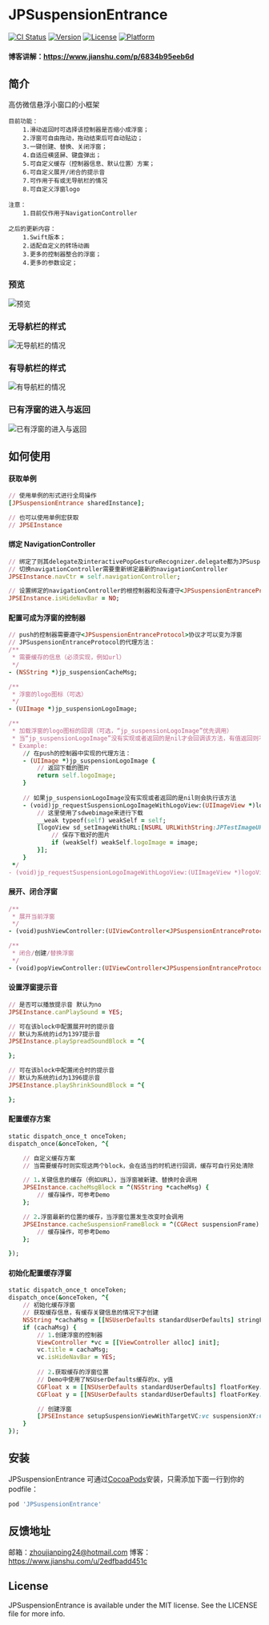 # JPSuspensionEntrance

[![CI Status](https://img.shields.io/travis/Rogue24/JPSuspensionEntrance.svg?style=flat)](https://travis-ci.org/Rogue24/JPSuspensionEntrance)
[![Version](https://img.shields.io/cocoapods/v/JPSuspensionEntrance.svg?style=flat)](https://cocoapods.org/pods/JPSuspensionEntrance)
[![License](https://img.shields.io/cocoapods/l/JPSuspensionEntrance.svg?style=flat)](https://cocoapods.org/pods/JPSuspensionEntrance)
[![Platform](https://img.shields.io/cocoapods/p/JPSuspensionEntrance.svg?style=flat)](https://cocoapods.org/pods/JPSuspensionEntrance)

#### 博客讲解：https://www.jianshu.com/p/6834b95eeb6d

## 简介

高仿微信悬浮小窗口的小框架

    目前功能：
        1.滑动返回时可选择该控制器是否缩小成浮窗；
        2.浮窗可自由拖动，拖动结束后可自动贴边；
        3.一键创建、替换、关闭浮窗；
        4.自适应横竖屏、键盘弹出；
        5.可自定义缓存（控制器信息、默认位置）方案；
        6.可自定义展开/闭合的提示音
        7.可作用于有或无导航栏的情况
        8.可自定义浮窗logo

    注意：
        1.目前仅作用于NavigationController

    之后的更新内容：
        1.Swift版本；
        2.适配自定义的转场动画
        3.更多的控制器整合的浮窗；
        4.更多的参数设定；
      
### 预览
![预览](https://github.com/Rogue24/JPSuspensionEntrance/raw/master/Cover/QQ20180615-233849.gif)

### 无导航栏的样式
![无导航栏的情况](https://github.com/Rogue24/JPSuspensionEntrance/raw/master/Cover/QQ20180615-174626-HD.gif)

### 有导航栏的样式
![有导航栏的情况](https://github.com/Rogue24/JPSuspensionEntrance/raw/master/Cover/QQ20180615-174820-HD.gif)

### 已有浮窗的进入与返回
![已有浮窗的进入与返回](https://github.com/Rogue24/JPSuspensionEntrance/raw/master/Cover/QQ20180615-175232-HD.gif)

## 如何使用

#### 获取单例
```ruby
// 使用单例的形式进行全局操作
[JPSuspensionEntrance sharedInstance]; 

// 也可以使用单例宏获取
// JPSEInstance
```
#### 绑定 NavigationController
```ruby
// 绑定了则其delegate及interactivePopGestureRecognizer.delegate都为JPSuspensionEntrance代理
// 切换navigationController需要重新绑定最新的navigationController
JPSEInstance.navCtr = self.navigationController;

// 设置绑定的navigationController的根控制器和没有遵守<JPSuspensionEntranceProtocol>协议的子控制器是否隐藏导航栏
JPSEInstance.isHideNavBar = NO;
```
#### 配置可成为浮窗的控制器
```ruby
// push的控制器需要遵守<JPSuspensionEntranceProtocol>协议才可以变为浮窗
// JPSuspensionEntranceProtocol的代理方法：
/**
 * 需要缓存的信息（必须实现，例如url）
 */
- (NSString *)jp_suspensionCacheMsg;

/**
 * 浮窗的logo图标（可选）
 */
- (UIImage *)jp_suspensionLogoImage;

/**
 * 加载浮窗的logo图标的回调（可选，“jp_suspensionLogoImage”优先调用）
 * 当“jp_suspensionLogoImage”没有实现或者返回的是nil才会回调该方法，有值返回则不会执行，需要自定义加载方案，这里只提供调用时机
 * Example:
    // 在push的控制器中实现的代理方法：
    - (UIImage *)jp_suspensionLogoImage {
        // 返回下载的图片
        return self.logoImage;
    }
    
    // 如果jp_suspensionLogoImage没有实现或者返回的是nil则会执行该方法
    - (void)jp_requestSuspensionLogoImageWithLogoView:(UIImageView *)logoView {
        // 这里使用了sdwebimage来进行下载
        __weak typeof(self) weakSelf = self;
        [logoView sd_setImageWithURL:[NSURL URLWithString:JPTestImageURLStr] placeholderImage:nil options:SDWebImageTransformAnimatedImage completed:^(UIImage * _Nullable image, NSError * _Nullable error, SDImageCacheType cacheType, NSURL * _Nullable imageURL) {
            // 保存下载好的图片
            if (weakSelf) weakSelf.logoImage = image;
        }];
    }
 */
- (void)jp_requestSuspensionLogoImageWithLogoView:(UIImageView *)logoView;
```

#### 展开、闭合浮窗
```ruby
/**
 * 展开当前浮窗
 */
- (void)pushViewController:(UIViewController<JPSuspensionEntranceProtocol> *)targetVC;

/**
 * 闭合/创建/替换浮窗
 */
- (void)popViewController:(UIViewController<JPSuspensionEntranceProtocol> *)targetVC;
```

#### 设置浮窗提示音
```ruby
// 是否可以播放提示音 默认为no
JPSEInstance.canPlaySound = YES;

// 可在该block中配置展开时的提示音
// 默认为系统的id为1397提示音
JPSEInstance.playSpreadSoundBlock = ^{

};

// 可在该block中配置闭合时的提示音
// 默认为系统的id为1396提示音
JPSEInstance.playShrinkSoundBlock = ^{

};
```

#### 配置缓存方案
```ruby
static dispatch_once_t onceToken;
dispatch_once(&onceToken, ^{

    // 自定义缓存方案
    // 当需要缓存时则实现这两个block，会在适当的时机进行回调，缓存可自行另处清除

    // 1.关键信息的缓存（例如URL），当浮窗被新建、替换时会调用
    JPSEInstance.cacheMsgBlock = ^(NSString *cacheMsg) {
        // 缓存操作，可参考Demo
    };

    // 2.浮窗最新的位置的缓存，当浮窗位置发生改变时会调用
    JPSEInstance.cacheSuspensionFrameBlock = ^(CGRect suspensionFrame) {
        // 缓存操作，可参考Demo
    };

});
```

#### 初始化配置缓存浮窗
```ruby
static dispatch_once_t onceToken;
dispatch_once(&onceToken, ^{
    // 初始化缓存浮窗
    // 获取缓存信息，有缓存关键信息的情况下才创建
    NSString *cachaMsg = [[NSUserDefaults standardUserDefaults] stringForKey:JPSuspensionCacheMsgKey];
    if (cachaMsg) {
        // 1.创建浮窗的控制器
        ViewController *vc = [[ViewController alloc] init];
        vc.title = cachaMsg;
        vc.isHideNavBar = YES;
        
        // 2.获取缓存的浮窗位置
        // Demo中使用了NSUserDefaults缓存的x、y值
        CGFloat x = [[NSUserDefaults standardUserDefaults] floatForKey:JPSuspensionDefaultXKey];
        CGFloat y = [[NSUserDefaults standardUserDefaults] floatForKey:JPSuspensionDefaultYKey];

        // 创建浮窗
        [JPSEInstance setupSuspensionViewWithTargetVC:vc suspensionXY:CGPointMake(x, y)];
    }
});
```

## 安装

JPSuspensionEntrance 可通过[CocoaPods](http://cocoapods.org)安装，只需添加下面一行到你的podfile：

```ruby
pod 'JPSuspensionEntrance'
```

## 反馈地址

邮箱：zhoujianping24@hotmail.com
博客：https://www.jianshu.com/u/2edfbadd451c

## License

JPSuspensionEntrance is available under the MIT license. See the LICENSE file for more info.
